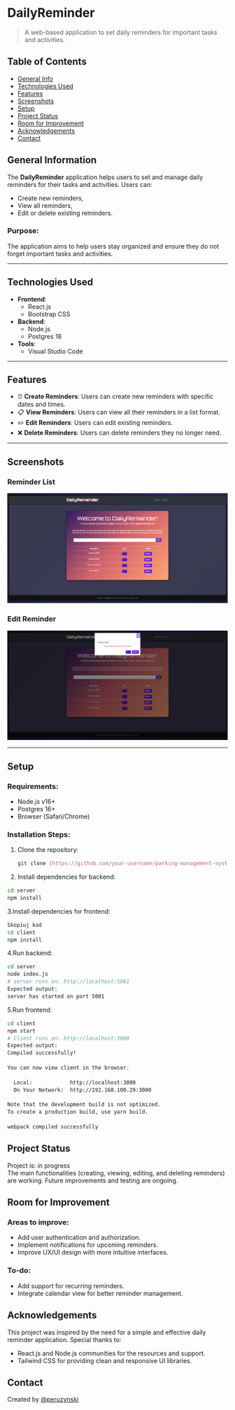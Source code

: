 # DailyReminder
> A web-based application to set daily reminders for important tasks and activities.  

## Table of Contents
* [General Info](#general-information)
* [Technologies Used](#technologies-used)
* [Features](#features)
* [Screenshots](#screenshots)
* [Setup](#setup)
* [Project Status](#project-status)
* [Room for Improvement](#room-for-improvement)
* [Acknowledgements](#acknowledgements)
* [Contact](#contact)

## General Information
The **DailyReminder** application helps users to set and manage daily reminders for their tasks and activities. Users can:
- Create new reminders,
- View all reminders,
- Edit or delete existing reminders.

### Purpose:
The application aims to help users stay organized and ensure they do not forget important tasks and activities.

---

## Technologies Used
- **Frontend**:
  - React.js
  - Bootstrap CSS
- **Backend**:
  - Node.js
  - Postgres 16
- **Tools**:
  - Visual Studio Code

---

## Features
- ⏰ **Create Reminders**: Users can create new reminders with specific dates and times.
- 📋 **View Reminders**: Users can view all their reminders in a list format.
- ✏️ **Edit Reminders**: Users can edit existing reminders.
- ❌ **Delete Reminders**: Users can delete reminders they no longer need.

---

## Screenshots
 

### Reminder List
![Reminder List](main.png)

### Edit Reminder
![Edit Reminder](edit.png)

---

## Setup

### Requirements:
- Node.js v16+
- Postgres 16+
- Browser (Safari/Chrome)

### Installation Steps:
1. Clone the repository:
   ```bash
   git clone [https://github.com/your-username/parking-management-system.git](https://github.com/peruzynski/DailyReminder.git)

2. Install dependencies for backend:
  ```bash
cd server
npm install
  ```
3.Install dependencies for frontend:

  ```bash
Skopiuj kod
cd client
npm install
  ```
4.Run backend:

```bash
cd server
node index.js
# server runs on: http://localhost:5001
Expected output:
server has started on port 5001
```
5.Run frontend:
```bash
cd client
npm start
# Client runs on: http://localhost:3000
Expected output:
Compiled successfully!

You can now view client in the browser.

  Local:            http://localhost:3000
  On Your Network:  http://192.168.100.29:3000

Note that the development build is not optimized.
To create a production build, use yarn build.

webpack compiled successfully
```

## Project Status
Project is: in progress  
The main functionalities (creating, viewing, editing, and deleting reminders) are working. Future improvements and testing are ongoing.

## Room for Improvement
### Areas to improve:
- Add user authentication and authorization.
- Implement notifications for upcoming reminders.
- Improve UX/UI design with more intuitive interfaces.

### To-do:
- Add support for recurring reminders.
- Integrate calendar view for better reminder management.

## Acknowledgements
This project was inspired by the need for a simple and effective daily reminder application. Special thanks to:

- React.js and Node.js communities for the resources and support.
- Tailwind CSS for providing clean and responsive UI libraries.

## Contact
Created by [@peruzynski](https://github.com/peruzynski)
